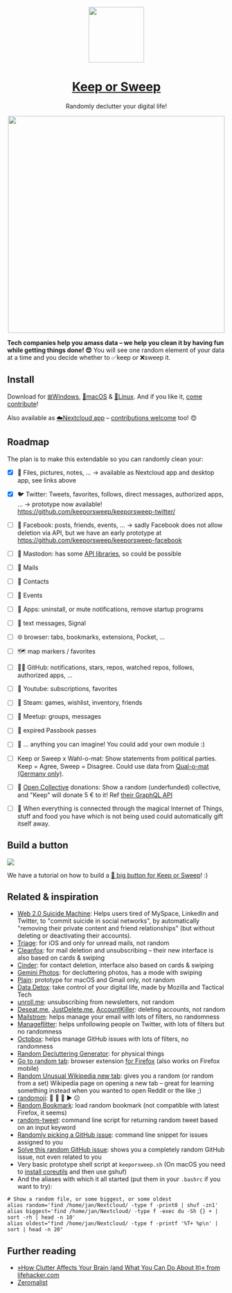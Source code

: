 <p align="center">
    <img src="https://raw.githubusercontent.com/keeporsweep/keeporsweep.net/master/images/icon-256.png" height="128">
</p>
<h1 align="center"><a href="http://keeporsweep.net">Keep or Sweep</a></h1>
<p align="center">Randomly declutter your digital life!<p>
<p align="center">
    <img src="https://raw.githubusercontent.com/keeporsweep/keeporsweep.net/master/images/screenshot.png" height="500">
</p>

<p><strong>Tech companies help you amass data – we help you clean it by having fun while getting things done! 😊</strong> You will see one random element of your data at a time and you decide whether to ✅keep or ❌sweep it.</p>



<h2>Install</h2>

<p>Download for <a href="https://github.com/keeporsweep/keeporsweep-desktop/releases/download/v0.1.0/Keep-or-Sweep.exe">⊞Windows</a>, <a href="https://github.com/keeporsweep/keeporsweep-desktop/releases/download/v0.1.0/Keep-or-Sweep.app.zip">🍏macOS</a> & <a href="https://github.com/keeporsweep/keeporsweep-desktop/releases/download/v0.1.0/Keep-or-Sweep-Linux.Sweep">🐧Linux</a>. And if you like it, <a href="https://github.com/keeporsweep/keeporsweep-desktop">come contribute</a>!</p>

<p>Also available as <a href="https://apps.nextcloud.com/apps/keeporsweep">☁️Nextcloud app</a> – <a href="https://github.com/keeporsweep/keeporsweep">contributions welcome</a> too! 😍</p>



## Roadmap

The plan is to make this extendable so you can randomly clean your:
- [x] 📁 Files, pictures, notes, … → available as Nextcloud app and desktop app, see links above
- [x] 🐦 Twitter: Tweets, favorites, follows, direct messages, authorized apps, … → prototype now available! https://github.com/keeporsweep/keeporsweep-twitter/
- [ ] 👥 Facebook: posts, friends, events, … → sadly Facebook does not allow deletion via API, but we have an early prototype at https://github.com/keeporsweep/keeporsweep-facebook
- [ ] 🐘 Mastodon: has some [API libraries](https://docs.joinmastodon.org/api/libraries/#javascript), so could be possible
- [ ] 💌 Mails
- [ ] 👥 Contacts
- [ ] 📆 Events
- [ ] 📱 Apps: uninstall, or mute notifications, remove startup programs
- [ ] 💬 text messages, Signal
- [ ] 🌐 browser: tabs, bookmarks, extensions, Pocket, …
- [ ] 🗺️ map markers / favorites
- [ ] 🐙🐱 GitHub: notifications, stars, repos, watched repos, follows, authorized apps, …
- [ ] 📼 Youtube: subscriptions, favorites
- [ ] 💨 Steam: games, wishlist, inventory, friends
- [ ] 🤝 Meetup: groups, messages
- [ ] 🛂 expired Passbook passes
- [ ] 🎉 … anything you can imagine! You could add your own module :)
- [ ] Keep or Sweep x Wahl-o-mat: Show statements from political parties. Keep = Agree, Sweep = Disagree. Could use data from [Qual-o-mat (Germany only)](https://github.com/gockelhahn/qual-o-mat-data/).
- [ ] 💸 [Open Collective](https://opencollective.com) donations: Show a random (underfunded) collective, and "Keep" will donate 5 € to it! Ref [their GraphQL API](https://medium.com/open-collective/open-collective-graphql-api-preview-3b42ed1d55ff)
- [ ] 🍎 When everything is connected through the magical Internet of Things, stuff and food you have which is not being used could automatically gift itself away.


## Build a button

![](button/button.jpg)

We have a tutorial on how to build a [🔴 big button for Keep or Sweep](https://github.com/keeporsweep/keeporsweep.net/blob/master/button/Button%20tutorial.md)! :)



## Related & inspiration

- [Web 2.0 Suicide Machine](http://suicidemachine.org): Helps users tired of MySpace, LinkedIn and Twitter, to "commit suicide in social networks", by automatically "removing their private content and friend relationships" (but without deleting or deactivating their accounts).
- [Triage](http://triage.cc/): for iOS and only for unread mails, not random
- [Cleanfox](https://www.cleanfox.io/): for mail deletion and unsubscribing – their new interface is also based on cards & swiping
- [Cinder](https://apps.apple.com/de/app/cinder-clean-your-contacts/id1409302730): for contact deletion, interface also based on cards & swiping
- [Gemini Photos](https://apps.apple.com/de/app/gemini-photos/id1277110040): for decluttering photos, has a mode with swiping
- [Plain](http://www.plainemail.com/): prototype for macOS and Gmail only, not random
- [Data Detox](https://datadetox.myshadow.org/detox): take control of your digital life, made by Mozilla and Tactical Tech
- [unroll.me](https://unroll.me/): unsubscribing from newsletters, not random
- [Deseat.me](https://www.deseat.me/), [JustDelete.me](http://justdelete.me), [AccountKiller](https://www.accountkiller.com/en/): deleting accounts, not random
- [Mailstrom](https://mailstrom.co/): helps manage your email with lots of filters, no randomness
- [Manageflitter](https://manageflitter.com/): helps unfollowing people on Twitter, with lots of filters but no randomness
- [Octobox](https://octobox.io/): helps manage GitHub issues with lots of filters, no randomness
- [Random Decluttering Generator](http://less-stuff.co.uk/random-decluttering-generator/): for physical things
- [Go to random tab](https://github.com/mikl/browser-go-to-random-tab): browser extension [for Firefox](https://addons.mozilla.org/en-US/firefox/addon/go-to-random-tab/) (also works on Firefox mobile)
- [Random Unusual Wikipedia new tab](https://addons.mozilla.org/en-US/firefox/addon/random-wikipedia-new-tab/): gives you a random (or random from a set) Wikipedia page on opening a new tab – great for learning something instead when you wanted to open Reddit or the like ;)
- [randomoji](https://github.com/SaraVieira/randomoji): 🌙 🏨 🐇 ▶️ 😕
- [Random Bookmark](https://addons.mozilla.org/en-US/android/addon/random-bookmark-addon/): load random bookmark (not compatible with latest Firefox, it seems)
- [random-tweet](https://github.com/michaelbutler/random-tweet): command line script for returning random tweet based on an input keyword
- [Randomly picking a GitHub issue](https://www.burntfen.com/2014-12-26/14-56-randomly-picking-a-github-issue): command line snippet for issues assigned to you
- [Solve this random GitHub issue](https://tevko.github.io/practice/github.html): shows you a completely random GitHub issue, not even related to you
- Very basic prototype shell script at `keeporsweep.sh` (On macOS you need to [install coreutils](https://apple.stackexchange.com/questions/142860/install-shuf-on-os-x/142864) and then use gshuf)
- And the aliases with which it all started (put them in your `.bashrc` if you want to try):
```
# Show a random file, or some biggest, or some oldest
alias random='find /home/jan/Nextcloud/ -type f -print0 | shuf -zn1'
alias biggest='find /home/jan/Nextcloud/ -type f -exec du -Sh {} + | sort -rh | head -n 10'
alias oldest="find /home/jan/Nextcloud/ -type f -printf '%T+ %p\n' | sort | head -n 20"
```



## Further reading

- [»How Clutter Affects Your Brain (and What You Can Do About It)« from lifehacker.com](https://lifehacker.com/how-clutter-affects-your-brain-and-what-you-can-do-abo-662647035)
- [Zeromalist](http://verekia.com/zeromalist/)
